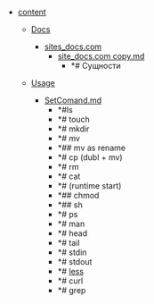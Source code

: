 - <a href = "E:\Node_projects\Node_Way\NBase\_Md\_Index\__Closer\_JS\Yuidocjs\content\cat.content\dir.content.md">content</a>
    - <a href = "E:\Node_projects\Node_Way\NBase\_Md\_Index\__Closer\_JS\Yuidocjs\content\Docs\cat.Docs\dir.Docs.md">Docs</a>
        - <a href = "E:\Node_projects\Node_Way\NBase\_Md\_Index\__Closer\_JS\Yuidocjs\content\Docs\sites_docs.com\cat.sites_docs.com\dir.sites_docs.com.md">sites_docs.com</a>
            - <a href = "E:\Node_projects\Node_Way\NBase\_Md\_Index\__Closer\_JS\Yuidocjs\content\Docs\sites_docs.com\site_docs.com copy.md">site_docs.com copy.md</a>
                - *# Сущности
        
    
    - <a href = "E:\Node_projects\Node_Way\NBase\_Md\_Index\__Closer\_JS\Yuidocjs\content\Usage\cat.Usage\dir.Usage.md">Usage</a>
        - <a href = "E:\Node_projects\Node_Way\NBase\_Md\_Index\__Closer\_JS\Yuidocjs\content\Usage\SetComand.md">SetComand.md</a>
            - *#ls
            - *# touch
            - *# mkdir
            - *# mv
            - *## mv as rename
            - *# cp (dubl + mv)
            - *# rm 
            - *# cat
            - *# (runtime start)
            - *## chmod 
            - *## sh
            - *# ps
            - *# man 
            - *# head
            - *# tail 
            - *# stdin
            - *# stdout
            - *# [less](less/___setcomand.md)
            - *# curl
            - *# grep
    
